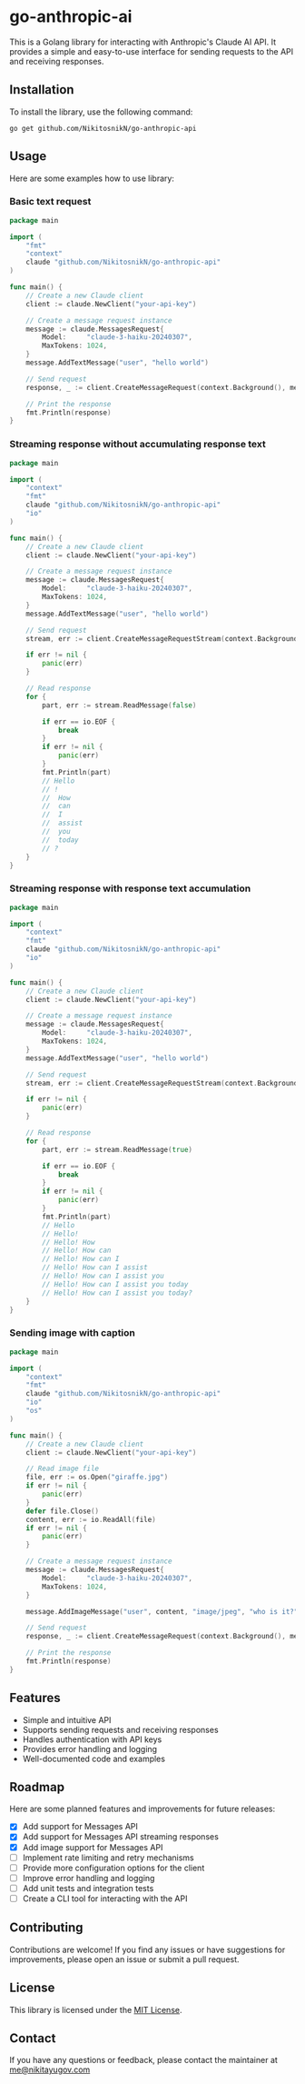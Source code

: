 # go-anthropic-ai

This is a Golang library for interacting with Anthropic's Claude AI API.
It provides a simple and easy-to-use interface for sending requests to the API and receiving responses.

## Installation

To install the library, use the following command:

```
go get github.com/NikitosnikN/go-anthropic-api
```

## Usage

Here are some examples how to use library:

### Basic text request

```go
package main

import (
	"fmt"
	"context"
	claude "github.com/NikitosnikN/go-anthropic-api"
)

func main() {
	// Create a new Claude client
	client := claude.NewClient("your-api-key")

	// Create a message request instance
	message := claude.MessagesRequest{
		Model:     "claude-3-haiku-20240307",
		MaxTokens: 1024,
	}
	message.AddTextMessage("user", "hello world")

	// Send request 
	response, _ := client.CreateMessageRequest(context.Background(), message)

	// Print the response
	fmt.Println(response)
}
```

### Streaming response without accumulating response text

```go
package main

import (
	"context"
	"fmt"
	claude "github.com/NikitosnikN/go-anthropic-api"
	"io"
)

func main() {
	// Create a new Claude client
	client := claude.NewClient("your-api-key")

	// Create a message request instance
	message := claude.MessagesRequest{
		Model:     "claude-3-haiku-20240307",
		MaxTokens: 1024,
	}
	message.AddTextMessage("user", "hello world")

	// Send request 
	stream, err := client.CreateMessageRequestStream(context.Background(), message)

	if err != nil {
		panic(err)
	}

	// Read response
	for {
		part, err := stream.ReadMessage(false)

		if err == io.EOF {
			break
		}
		if err != nil {
			panic(err)
		}
		fmt.Println(part)
		// Hello
		// !
		// 	How
		//  can
		//  I
		//  assist
		//  you
		//  today
		// ?
	}
}
```

### Streaming response with response text accumulation

```go
package main

import (
	"context"
	"fmt"
	claude "github.com/NikitosnikN/go-anthropic-api"
	"io"
)

func main() {
	// Create a new Claude client
	client := claude.NewClient("your-api-key")

	// Create a message request instance
	message := claude.MessagesRequest{
		Model:     "claude-3-haiku-20240307",
		MaxTokens: 1024,
	}
	message.AddTextMessage("user", "hello world")

	// Send request 
	stream, err := client.CreateMessageRequestStream(context.Background(), message)

	if err != nil {
		panic(err)
	}

	// Read response
	for {
		part, err := stream.ReadMessage(true)

		if err == io.EOF {
			break
		}
		if err != nil {
			panic(err)
		}
		fmt.Println(part)
		// Hello
		// Hello!
		// Hello! How
		// Hello! How can
		// Hello! How can I
		// Hello! How can I assist
		// Hello! How can I assist you
		// Hello! How can I assist you today
		// Hello! How can I assist you today?
	}
}
```


### Sending image with caption

```go
package main

import (
	"context"
	"fmt"
	claude "github.com/NikitosnikN/go-anthropic-api"
	"io"
	"os"
)

func main() {
	// Create a new Claude client
	client := claude.NewClient("your-api-key")

	// Read image file
	file, err := os.Open("giraffe.jpg")
	if err != nil {
		panic(err)
	}
	defer file.Close()
	content, err := io.ReadAll(file)
	if err != nil {
		panic(err)
	}

	// Create a message request instance
	message := claude.MessagesRequest{
		Model:     "claude-3-haiku-20240307",
		MaxTokens: 1024,
	}

	message.AddImageMessage("user", content, "image/jpeg", "who is it?")

	// Send request 
	response, _ := client.CreateMessageRequest(context.Background(), message)

	// Print the response
	fmt.Println(response)
}
```


## Features

- Simple and intuitive API
- Supports sending requests and receiving responses
- Handles authentication with API keys
- Provides error handling and logging
- Well-documented code and examples

## Roadmap

Here are some planned features and improvements for future releases:

- [X] Add support for Messages API
- [X] Add support for Messages API streaming responses
- [X] Add image support for Messages API
- [ ] Implement rate limiting and retry mechanisms
- [ ] Provide more configuration options for the client
- [ ] Improve error handling and logging
- [ ] Add unit tests and integration tests
- [ ] Create a CLI tool for interacting with the API

## Contributing

Contributions are welcome! If you find any issues or have suggestions for improvements, please open an issue or submit a
pull request.

## License

This library is licensed under the [MIT License](LICENCE).

## Contact

If you have any questions or feedback, please contact the maintainer at me@nikitayugov.com